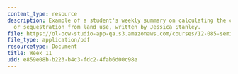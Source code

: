 ```yaml
---
content_type: resource
description: Example of a student's weekly summary on calculating the carbon emissions
  or sequestration from land use, written by Jessica Stanley.
file: https://ol-ocw-studio-app-qa.s3.amazonaws.com/courses/12-085-seminar-in-environmental-science-spring-2008/e859e08bb223b4c3fdc24fab6d00c98e_stanley_w11.pdf
file_type: application/pdf
resourcetype: Document
title: Week 11
uid: e859e08b-b223-b4c3-fdc2-4fab6d00c98e
---
```

